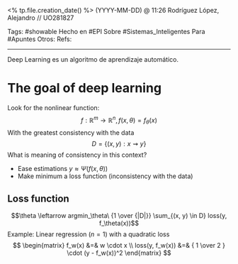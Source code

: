 <% tp.file.creation_date() %> (YYYY-MM-DD) @ 11:26
Rodríguez López, Alejandro // UO281827

Tags:
	#showable
	Hecho en #EPI
	Sobre #Sistemas_Inteligentes 
	Para #Apuntes 
	Otros:
	Refs:
 
<hr>

Deep Learning es un algoritmo de aprendizaje automático.

# The goal of deep learning
Look for the nonlinear function:
$$f: \mathbb{R}^m \rightarrow \mathbb{R}^n, f(x, \theta) = f_\theta(x)$$
With the greatest consistency with the data
$$D = \{(x, y) : x \rightsquigarrow y\}$$
What is meaning of consistency in this context?
- Ease estimations $y \approx \Psi(f(x, \theta))$
- Make minimum a loss function (inconsistency with the data)

## Loss function
$$\theta \leftarrow argmin_\theta\ {1 \over {|D|}} \sum_{(x, y) \in D} loss(y, f_\theta(x))$$
Example: Linear regression $(n=1)$ with a quadratic loss
$$
\begin{matrix}
f_w(x) &=& w \cdot x \\
loss(y, f_w(x)) &=& { 1 \over 2 } \cdot (y - f_w(x))^2
\end{matrix}
$$
